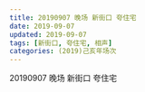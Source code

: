 ```yaml
---
title: 20190907 晚场 新街口 夸住宅
date: 2019-09-07
updated: 2019-09-07
tags: [新街口, 夸住宅, 相声]
categories: (2019)己亥年场次
---
```

20190907 晚场 新街口 夸住宅